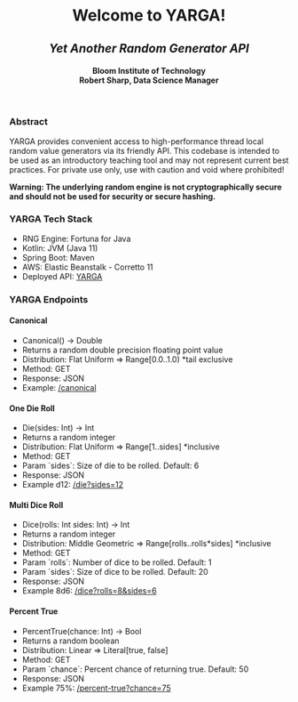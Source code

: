 <header>
    <h1>Welcome to YARGA!</h1>
    <h2><i>Yet Another Random Generator API</i></h2>
    <h4>Bloom Institute of Technology<br>Robert Sharp, Data Science Manager</h4>
</header>
<section>
    <article>
    <h3>Abstract</h3>
    <p>YARGA provides convenient access to high-performance thread local random value generators via its friendly API.
    This codebase is intended to be used as an introductory teaching tool and may not represent current best practices.
    For private use only, use with caution and void where prohibited!</p>
    <p><b>Warning: The underlying random engine is not cryptographically secure and should not be used for security or secure hashing.</b></p>
    </article>
    <article>
    <h3>YARGA Tech Stack</h3>
    <ul>
        <li>RNG Engine: Fortuna for Java</li>
        <li>Kotlin: JVM (Java 11)</li>
        <li>Spring Boot: Maven</li>
        <li>AWS: Elastic Beanstalk - Corretto 11</li>
        <li>Deployed API: <a href="http://restapi-dev2.us-east-1.elasticbeanstalk.com">YARGA</a></li>
    </ul>
    </article>
    <article>
    <h3>YARGA Endpoints</h3>
    <h4>Canonical</h4>
    <ul>
        <li>Canonical() -> Double</li>
        <li>Returns a random double precision floating point value</li>
        <li>Distribution: Flat Uniform => Range[0.0..1.0) *tail exclusive</li>
        <li>Method: GET</li>
        <li>Response: JSON</li>
        <li>Example: <a href="http://restapi-dev2.us-east-1.elasticbeanstalk.com/canonical">/canonical</a></li>
    </ul>
    <h4>One Die Roll</h4>
    <ul>
        <li>Die(sides: Int) -> Int</li>
        <li>Returns a random integer</li>
        <li>Distribution: Flat Uniform => Range[1..sides] *inclusive</li>
        <li>Method: GET</li>
        <li>Param `sides`: Size of die to be rolled. Default: 6</li>
        <li>Response: JSON</li>
        <li>Example d12: <a href="http://restapi-dev2.us-east-1.elasticbeanstalk.com/die?sides=12">/die?sides=12</a></li>
    </ul>
    <h4>Multi Dice Roll</h4>
    <ul>
        <li>Dice(rolls: Int sides: Int) -> Int</li>
        <li>Returns a random integer</li>
        <li>Distribution: Middle Geometric => Range[rolls..rolls*sides] *inclusive</li>
        <li>Method: GET</li>
        <li>Param `rolls`: Number of dice to be rolled. Default: 1</li>
        <li>Param `sides`: Size of dice to be rolled. Default: 20</li>
        <li>Response: JSON</li>
        <li>Example 8d6: <a href="http://restapi-dev2.us-east-1.elasticbeanstalk.com/dice?rolls=8&sides=6">/dice?rolls=8&sides=6</a></li>
    </ul>
    <h4>Percent True</h4>
    <ul>
        <li>PercentTrue(chance: Int) -> Bool</li>
        <li>Returns a random boolean</li>
        <li>Distribution: Linear => Literal[true, false]</li>
        <li>Method: GET</li>
        <li>Param `chance`: Percent chance of returning true. Default: 50</li>
        <li>Response: JSON</li>
        <li>Example 75%: <a href="http://restapi-dev2.us-east-1.elasticbeanstalk.com/percent-true?chance=75">/percent-true?chance=75</a></li>
    </ul>
    </article>
</section>
